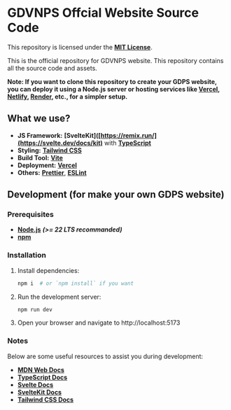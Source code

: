 # GDVNPS Offcial Website Source Code

This repository is licensed under the **[MIT License](LICENSE)**.

This is the official repository for GDVNPS website. This repository contains all the source code and assets.

**Note: If you want to clone this repository to create your GDPS website, you can deploy it using a Node.js server or hosting services like **[Vercel](https://vercel.com/)**, **[Netlify](https://www.netlify.com/)**, **[Render](https://render.com/)**, etc., for a simpler setup.**

## What we use?

- **JS Framework:** **[SvelteKit]([https://remix.run/](https://svelte.dev/docs/kit)** with **[TypeScript](https://www.typescriptlang.org/)**
- **Styling:** **[Tailwind CSS](https://tailwindcss.com/)**
- **Build Tool:** **[Vite](https://vite.dev/)**
- **Deployment:** **[Vercel](https://vercel.com/)**
- **Others:** **[Prettier](https://prettier.io/)**, **[ESLint](https://eslint.org/)**
## Development (for make your own GDPS website)

### Prerequisites

- **[Node.js](https://nodejs.org/)** **_(>= 22 LTS recommanded)_**
- **[npm](https://www.npmjs.com/)**

### Installation

1. Install dependencies:

   ```sh
   npm i  # or `npm install` if you want
   ```

2. Run the development server:

   ```sh
   npm run dev
   ```

3. Open your browser and navigate to http://localhost:5173

### Notes

Below are some useful resources to assist you during development:

- **[MDN Web Docs](https://developer.mozilla.org/)**
- **[TypeScript Docs](https://www.typescriptlang.org/docs/)**
- **[Svelte Docs](https://svelte.dev/)**
- **[SvelteKit Docs](https://svelte.dev/docs/kit)**
- **[Tailwind CSS Docs](https://tailwindcss.com/docs/)**

